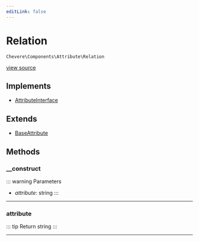 ```yaml
---
editLink: false
---
```


# Relation

`Chevere\Components\Attribute\Relation`

[view source](https://github.com/chevere/chevere/blob/main/src/Chevere/Components/Attribute/Relation.php)

## Implements

- [AttributeInterface](../../Interfaces/Attribute/AttributeInterface.md)

## Extends

- [BaseAttribute](./BaseAttribute.md)

## Methods

### __construct

::: warning Parameters
- *attribute*: string
:::

---

### attribute

::: tip Return
string
:::

---
